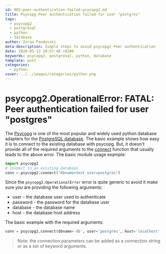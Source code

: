```yaml
---
id: 002-peer-authentication-failed-psycopg2.md
title: Psycopg Peer authentication failed for user "postgres"
tags:
  - psycopg2
  - postgresql
  - python
  - database
author: Zoran Pandovski
meta-description: Simple steps to avoid psycopg2 Peer authentication
date: 2020-05-13 20:57:40 +0200
keywords: psycopg2, postgresql, python, database
template: post
categories:
  - python
cover: ../../images/categories/python.png
---
```


# psycopg2.OperationalError: FATAL: Peer authentication failed for user "postgres"

The [Psycopg](https://www.psycopg.org/docs/usage.html) is one of the most popular and widely used python database adapters for the [PostgreSQL database](https://www.postgresql.org/).
The basic example shows how easy it is to connect to the existing database with psycopg. But, it doesn't provide all of the 
required arguments to the [connect](https://www.psycopg.org/docs/module.html#psycopg2.connect) function that usually leads to the above error. The basic module usage example:

```python
import psycopg2
# Connect to an existing database
conn = psycopg2.connect("dbname=test user=postgres")
```
Since the `psycopg2.OperationalError` error is quite generic to avoid it make sure you are providing the following arguments:

* user - the database user used to authenticate
* password - the password for the database user
* database - the database name
* host - the database host address

The basic example with the required arguments:
```python
conn = psycopg2.connect(dbname='db', user='postgres', host='localhost', password='postgres')
```
>Note: the connection parameters can be added as a connection string or as a set of keyword arguments.

